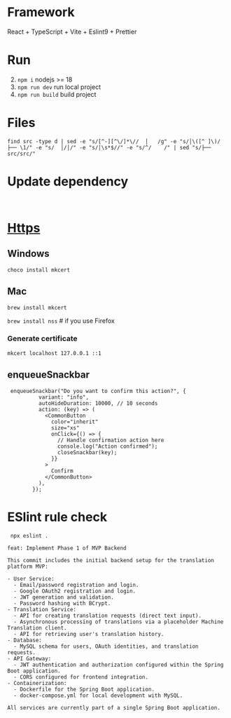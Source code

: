 # Framework

React + TypeScript + Vite + Eslint9 + Prettier

# Run

2. `npm i` nodejs >= 18
3. `npm run dev` run local project
4. `npm run build` build project

# Files

```
find src -type d | sed -e "s/[^-][^\/]*\//  │   /g" -e "s/│\([^ ]\)/├── \1/" -e "s/  │/│/" -e "s/│\s*$//" -e "s/^/    /" | sed "s/├── src/src/"
```

# Update dependency

` `

# [Https](https://github.com/FiloSottile/mkcert)

## Windows

`choco install mkcert`

## Mac

`brew install mkcert`

`brew install nss` # if you use Firefox

### Generate certificate

`mkcert localhost 127.0.0.1 ::1`

## enqueueSnackbar

```
 enqueueSnackbar("Do you want to confirm this action?", {
          variant: "info",
          autoHideDuration: 10000, // 10 seconds
          action: (key) => (
            <CommonButton
              color="inherit"
              size="xs"
              onClick={() => {
                // Handle confirmation action here
                console.log("Action confirmed");
                closeSnackbar(key);
              }}
            >
              Confirm
            </CommonButton>
          ),
        });
```

# ESlint rule check

```
 npx eslint .
```

```
feat: Implement Phase 1 of MVP Backend

This commit includes the initial backend setup for the translation platform MVP:

- User Service:
  - Email/password registration and login.
  - Google OAuth2 registration and login.
  - JWT generation and validation.
  - Password hashing with BCrypt.
- Translation Service:
  - API for creating translation requests (direct text input).
  - Asynchronous processing of translations via a placeholder Machine Translation client.
  - API for retrieving user's translation history.
- Database:
  - MySQL schema for users, OAuth identities, and translation requests.
- API Gateway:
  - JWT authentication and authorization configured within the Spring Boot application.
  - CORS configured for frontend integration.
- Containerization:
  - Dockerfile for the Spring Boot application.
  - docker-compose.yml for local development with MySQL.

All services are currently part of a single Spring Boot application.
```
